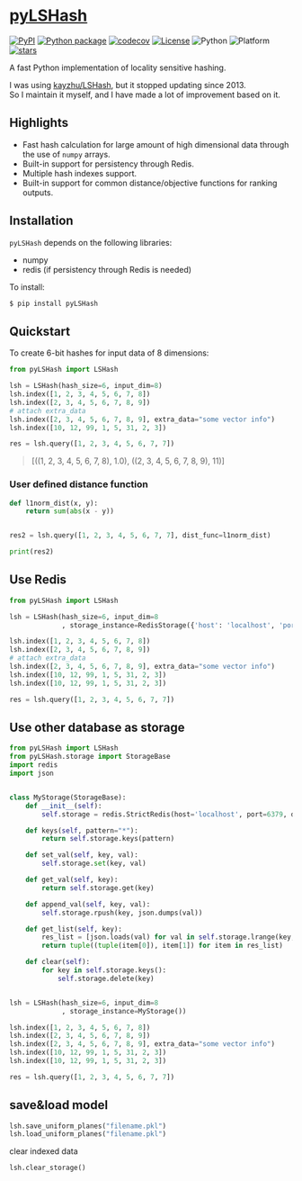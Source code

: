 # [pyLSHash](https://github.com/guofei9987/pyLSHash)

[![PyPI](https://img.shields.io/pypi/v/pyLSHash)](https://pypi.org/project/pyLSHash/)
[![Python package](https://github.com/guofei9987/pyLSHash/actions/workflows/python-package.yml/badge.svg)](https://github.com/guofei9987/pyLSHash/actions/workflows/python-package.yml)
[![codecov](https://codecov.io/gh/guofei9987/pyLSHash/branch/main/graph/badge.svg)](https://codecov.io/gh/guofei9987/pyLSHash)
[![License](https://img.shields.io/pypi/l/pyLSHash.svg)](https://github.com/guofei9987/pyLSHash/blob/master/LICENSE)
![Python](https://img.shields.io/badge/python->=3.5-green.svg)
![Platform](https://img.shields.io/badge/platform-windows%20|%20linux%20|%20macos-green.svg)
[![stars](https://img.shields.io/github/stars/guofei9987/pyLSHash?style=social)](https://github.com/guofei9987/pyLSHash/fork)


A fast Python implementation of locality sensitive hashing.

I was using [kayzhu/LSHash](https://github.com/kayzhu/LSHash), but it stopped updating since 2013.  
So I maintain it myself, and I have made a lot of improvement based on it.

## Highlights

- Fast hash calculation for large amount of high dimensional data through the use of `numpy` arrays.
- Built-in support for persistency through Redis.
- Multiple hash indexes support.
- Built-in support for common distance/objective functions for ranking outputs.

## Installation


`pyLSHash` depends on the following libraries:

- numpy
- redis (if persistency through Redis is needed)


To install:


```bash
$ pip install pyLSHash
```

## Quickstart

To create 6-bit hashes for input data of 8 dimensions:


```python
from pyLSHash import LSHash

lsh = LSHash(hash_size=6, input_dim=8)
lsh.index([1, 2, 3, 4, 5, 6, 7, 8])
lsh.index([2, 3, 4, 5, 6, 7, 8, 9])
# attach extra_data
lsh.index([2, 3, 4, 5, 6, 7, 8, 9], extra_data="some vector info")
lsh.index([10, 12, 99, 1, 5, 31, 2, 3])

res = lsh.query([1, 2, 3, 4, 5, 6, 7, 7])
```

>[((1, 2, 3, 4, 5, 6, 7, 8), 1.0),
((2, 3, 4, 5, 6, 7, 8, 9), 11)]

### User defined distance function

```python
def l1norm_dist(x, y):
    return sum(abs(x - y))


res2 = lsh.query([1, 2, 3, 4, 5, 6, 7, 7], dist_func=l1norm_dist)

print(res2)
```


## Use Redis

```python
from pyLSHash import LSHash

lsh = LSHash(hash_size=6, input_dim=8
             , storage_instance=RedisStorage({'host': 'localhost', 'port': 6379, 'decode_responses': True}))

lsh.index([1, 2, 3, 4, 5, 6, 7, 8])
lsh.index([2, 3, 4, 5, 6, 7, 8, 9])
# attach extra_data
lsh.index([2, 3, 4, 5, 6, 7, 8, 9], extra_data="some vector info")
lsh.index([10, 12, 99, 1, 5, 31, 2, 3])
lsh.index([10, 12, 99, 1, 5, 31, 2, 3])

res = lsh.query([1, 2, 3, 4, 5, 6, 7, 7])
```

## Use other database as storage

```python
from pyLSHash import LSHash
from pyLSHash.storage import StorageBase
import redis
import json


class MyStorage(StorageBase):
    def __init__(self):
        self.storage = redis.StrictRedis(host='localhost', port=6379, decode_responses=True)

    def keys(self, pattern="*"):
        return self.storage.keys(pattern)

    def set_val(self, key, val):
        self.storage.set(key, val)

    def get_val(self, key):
        return self.storage.get(key)

    def append_val(self, key, val):
        self.storage.rpush(key, json.dumps(val))

    def get_list(self, key):
        res_list = [json.loads(val) for val in self.storage.lrange(key, 0, -1)]
        return tuple((tuple(item[0]), item[1]) for item in res_list)

    def clear(self):
        for key in self.storage.keys():
            self.storage.delete(key)


lsh = LSHash(hash_size=6, input_dim=8
             , storage_instance=MyStorage())

lsh.index([1, 2, 3, 4, 5, 6, 7, 8])
lsh.index([2, 3, 4, 5, 6, 7, 8, 9])
lsh.index([2, 3, 4, 5, 6, 7, 8, 9], extra_data="some vector info")
lsh.index([10, 12, 99, 1, 5, 31, 2, 3])
lsh.index([10, 12, 99, 1, 5, 31, 2, 3])

res = lsh.query([1, 2, 3, 4, 5, 6, 7, 7])
```


## save&load model

```python
lsh.save_uniform_planes("filename.pkl")
lsh.load_uniform_planes("filename.pkl")
```

clear indexed data
```python
lsh.clear_storage()
```
